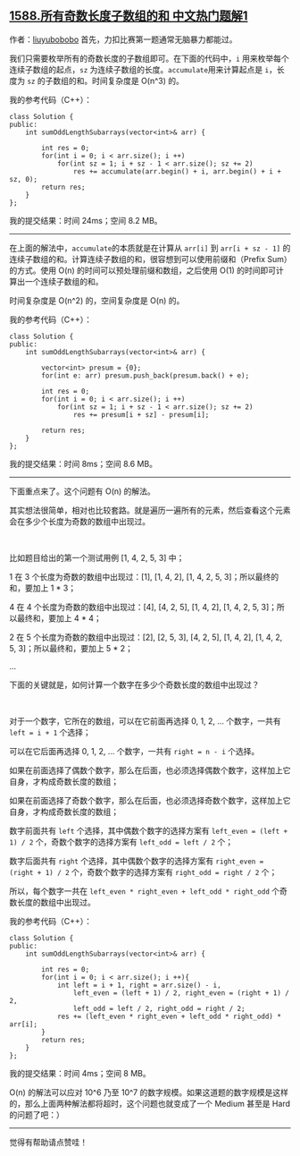 ## [1588.所有奇数长度子数组的和 中文热门题解1](https://leetcode.cn/problems/sum-of-all-odd-length-subarrays/solutions/100000/cong-on3-dao-on-de-jie-fa-by-liuyubobobo)

作者：[liuyubobobo](https://leetcode.cn/u/liuyubobobo)
首先，力扣比赛第一题通常无脑暴力都能过。

我们只需要枚举所有的奇数长度的子数组即可。在下面的代码中，``i`` 用来枚举每个连续子数组的起点，``sz`` 为连续子数组的长度。``accumulate``用来计算起点是 ``i``，长度为 ``sz`` 的子数组的和。时间复杂度是 O(n^3) 的。

我的参考代码（C++）：

```
class Solution {
public:
    int sumOddLengthSubarrays(vector<int>& arr) {

        int res = 0;
        for(int i = 0; i < arr.size(); i ++)
            for(int sz = 1; i + sz - 1 < arr.size(); sz += 2)
                res += accumulate(arr.begin() + i, arr.begin() + i + sz, 0);
        return res;
    }
}; 
```

我的提交结果：时间 24ms；空间 8.2 MB。

---

在上面的解法中，``accumulate``的本质就是在计算从 ``arr[i]`` 到 ``arr[i + sz - 1]`` 的连续子数组的和。计算连续子数组的和，很容想到可以使用前缀和（Prefix Sum）的方式。使用 O(n) 的时间可以预处理前缀和数组，之后使用 O(1) 的时间即可计算出一个连续子数组的和。

时间复杂度是 O(n^2) 的，空间复杂度是 O(n) 的。

我的参考代码（C++）：

```
class Solution {
public:
    int sumOddLengthSubarrays(vector<int>& arr) {

        vector<int> presum = {0};
        for(int e: arr) presum.push_back(presum.back() + e);

        int res = 0;
        for(int i = 0; i < arr.size(); i ++)
            for(int sz = 1; i + sz - 1 < arr.size(); sz += 2)
                res += presum[i + sz] - presum[i];

        return res;
    }
};
```

我的提交结果：时间 8ms；空间 8.6 MB。

---

下面重点来了。这个问题有 O(n) 的解法。

其实想法很简单，相对也比较套路。就是遍历一遍所有的元素，然后查看这个元素会在多少个长度为奇数的数组中出现过。

<br/>

比如题目给出的第一个测试用例 [1, 4, 2, 5, 3] 中；

1 在 3 个长度为奇数的数组中出现过：[1], [1, 4, 2], [1, 4, 2, 5, 3]；所以最终的和，要加上 1 * 3；

4 在 4 个长度为奇数的数组中出现过：[4], [4, 2, 5], [1, 4, 2], [1, 4, 2, 5, 3]；所以最终和，要加上 4 * 4；

2 在 5 个长度为奇数的数组中出现过：[2], [2, 5, 3], [4, 2, 5], [1, 4, 2], [1, 4, 2, 5, 3]；所以最终和，要加上 5 * 2；

...

下面的关键就是，如何计算一个数字在多少个奇数长度的数组中出现过？

<br/>

对于一个数字，它所在的数组，可以在它前面再选择 0, 1, 2, ... 个数字，一共有 ``left = i + 1`` 个选择；

可以在它后面再选择 0, 1, 2, ... 个数字，一共有 ``right = n - i`` 个选择。

如果在前面选择了偶数个数字，那么在后面，也必须选择偶数个数字，这样加上它自身，才构成奇数长度的数组；

如果在前面选择了奇数个数字，那么在后面，也必须选择奇数个数字，这样加上它自身，才构成奇数长度的数组；

数字前面共有 ``left`` 个选择，其中偶数个数字的选择方案有 ``left_even = (left + 1) / 2`` 个，奇数个数字的选择方案有 ``left_odd = left / 2`` 个；

数字后面共有 ``right`` 个选择，其中偶数个数字的选择方案有 ``right_even = (right + 1) / 2`` 个，奇数个数字的选择方案有 ``right_odd = right / 2`` 个；

所以，每个数字一共在 ``left_even * right_even + left_odd * right_odd`` 个奇数长度的数组中出现过。

我的参考代码（C++）：

```
class Solution {
public:
    int sumOddLengthSubarrays(vector<int>& arr) {

        int res = 0;
        for(int i = 0; i < arr.size(); i ++){
            int left = i + 1, right = arr.size() - i,
                left_even = (left + 1) / 2, right_even = (right + 1) / 2,
                left_odd = left / 2, right_odd = right / 2;
            res += (left_even * right_even + left_odd * right_odd) * arr[i];
        }
        return res;
    }
};
```

我的提交结果：时间 4ms；空间 8 MB。

O(n) 的解法可以应对 10^6 乃至 10^7 的数字规模。如果这道题的数字规模是这样的，那么上面两种解法都将超时，这个问题也就变成了一个 Medium 甚至是 Hard 的问题了吧：）

---

觉得有帮助请点赞哇！

```
